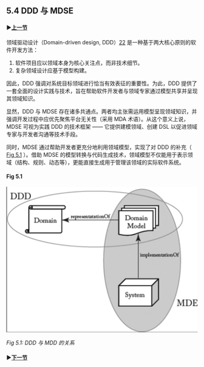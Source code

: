 ## 5.4 DDD 与 MDSE

#### ▶[上一节](3.md)

领域驱动设计（Domain-driven design, DDD）[22](../bibliography.md#22) 是一种基于两大核心原则的软件开发方法：

1. 软件项目应以领域本身为核心关注点，而非技术细节。
2. 复杂领域设计应基于模型构建。

因此，DDD 强调对系统目标领域进行恰当有效表征的重要性。为此，DDD 提供了一套全面的设计实践与技术，旨在帮助软件开发者与领域专家通过模型共享并呈现其领域知识。

显然，DDD 与 MDSE 存在诸多共通点。两者均主张需运用模型呈现领域知识，并强调开发过程中应优先聚焦平台无关性（采用 MDA 术语）。从这个意义上说，MDSE 可视为实践 DDD 的技术框架 —— 它提供建模领域、创建 DSL 以促进领域专家与开发者沟通等技术手段。

同时，MDSE 通过帮助开发者更充分地利用领域模型，实现了对 DDD 的补充（ [Fig 5.1](#fig-51) ）。借助 MDSE 的模型转换与代码生成技术，领域模型不仅能用于表示领域（结构、规则、动态等），更能直接生成用于管理该领域的实际软件系统。

#### Fig 5.1
![Fig 5.1](../img/fig5.1.png)

*Fig 5.1: DDD 与 MDD 的关系*

#### ▶[下一节](5.md)
